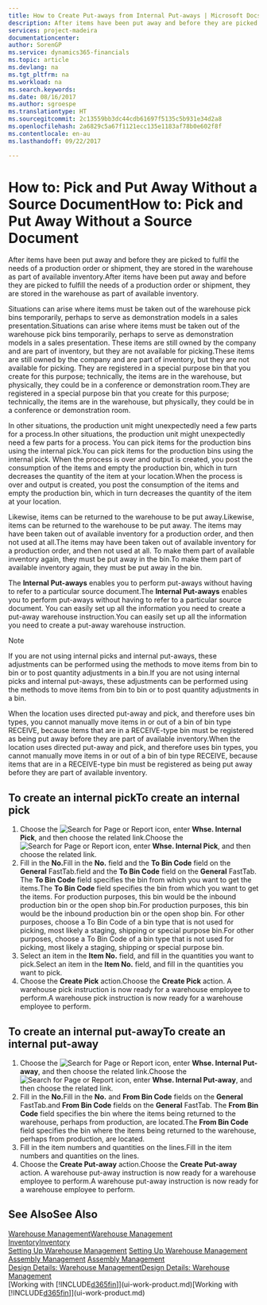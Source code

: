 ```yaml
---
title: How to Create Put-aways from Internal Put-aways | Microsoft Docs
description: After items have been put away and before they are picked to fulfil the needs of a production order or shipment, they are stored in the warehouse as part of available inventory.
services: project-madeira
documentationcenter: 
author: SorenGP
ms.service: dynamics365-financials
ms.topic: article
ms.devlang: na
ms.tgt_pltfrm: na
ms.workload: na
ms.search.keywords: 
ms.date: 08/16/2017
ms.author: sgroespe
ms.translationtype: HT
ms.sourcegitcommit: 2c13559bb3dc44cdb61697f5135c5b931e34d2a8
ms.openlocfilehash: 2a6829c5a67f1121ecc135e1183af78b0e602f8f
ms.contentlocale: en-au
ms.lasthandoff: 09/22/2017

---
```

# <a name="how-to-pick-and-put-away-without-a-source-document"></a><span data-ttu-id="38f4c-103">How to: Pick and Put Away Without a Source Document</span><span class="sxs-lookup"><span data-stu-id="38f4c-103">How to: Pick and Put Away Without a Source Document</span></span>
<span data-ttu-id="38f4c-104">After items have been put away and before they are picked to fulfil the needs of a production order or shipment, they are stored in the warehouse as part of available inventory.</span><span class="sxs-lookup"><span data-stu-id="38f4c-104">After items have been put away and before they are picked to fulfill the needs of a production order or shipment, they are stored in the warehouse as part of available inventory.</span></span>  

<span data-ttu-id="38f4c-105">Situations can arise where items must be taken out of the warehouse pick bins temporarily, perhaps to serve as demonstration models in a sales presentation.</span><span class="sxs-lookup"><span data-stu-id="38f4c-105">Situations can arise where items must be taken out of the warehouse pick bins temporarily, perhaps to serve as demonstration models in a sales presentation.</span></span> <span data-ttu-id="38f4c-106">These items are still owned by the company and are part of inventory, but they are not available for picking.</span><span class="sxs-lookup"><span data-stu-id="38f4c-106">These items are still owned by the company and are part of inventory, but they are not available for picking.</span></span> <span data-ttu-id="38f4c-107">They are registered in a special purpose bin that you create for this purpose; technically, the items are in the warehouse, but physically, they could be in a conference or demonstration room.</span><span class="sxs-lookup"><span data-stu-id="38f4c-107">They are registered in a special purpose bin that you create for this purpose; technically, the items are in the warehouse, but physically, they could be in a conference or demonstration room.</span></span>  

<span data-ttu-id="38f4c-108">In other situations, the production unit might unexpectedly need a few parts for a process.</span><span class="sxs-lookup"><span data-stu-id="38f4c-108">In other situations, the production unit might unexpectedly need a few parts for a process.</span></span> <span data-ttu-id="38f4c-109">You can pick items for the production bins using the internal pick.</span><span class="sxs-lookup"><span data-stu-id="38f4c-109">You can pick items for the production bins using the internal pick.</span></span> <span data-ttu-id="38f4c-110">When the process is over and output is created, you post the consumption of the items and empty the production bin, which in turn decreases the quantity of the item at your location.</span><span class="sxs-lookup"><span data-stu-id="38f4c-110">When the process is over and output is created, you post the consumption of the items and empty the production bin, which in turn decreases the quantity of the item at your location.</span></span>  

<span data-ttu-id="38f4c-111">Likewise, items can be returned to the warehouse to be put away.</span><span class="sxs-lookup"><span data-stu-id="38f4c-111">Likewise, items can be returned to the warehouse to be put away.</span></span> <span data-ttu-id="38f4c-112">The items may have been taken out of available inventory for a production order, and then not used at all.</span><span class="sxs-lookup"><span data-stu-id="38f4c-112">The items may have been taken out of available inventory for a production order, and then not used at all.</span></span> <span data-ttu-id="38f4c-113">To make them part of available inventory again, they must be put away in the bin.</span><span class="sxs-lookup"><span data-stu-id="38f4c-113">To make them part of available inventory again, they must be put away in the bin.</span></span>  

<span data-ttu-id="38f4c-114">The **Internal Put-aways** enables you to perform put-aways without having to refer to a particular source document.</span><span class="sxs-lookup"><span data-stu-id="38f4c-114">The **Internal Put-aways** enables you to perform put-aways without having to refer to a particular source document.</span></span> <span data-ttu-id="38f4c-115">You can easily set up all the information you need to create a put-away warehouse instruction.</span><span class="sxs-lookup"><span data-stu-id="38f4c-115">You can easily set up all the information you need to create a put-away warehouse instruction.</span></span>  

> [!NOTE]  
>  <span data-ttu-id="38f4c-116">If you are not using internal picks and internal put-aways, these adjustments can be performed using the methods to move items from bin to bin or to post quantity adjustments in a bin.</span><span class="sxs-lookup"><span data-stu-id="38f4c-116">If you are not using internal picks and internal put-aways, these adjustments can be performed using the methods to move items from bin to bin or to post quantity adjustments in a bin.</span></span>  
>   
>  <span data-ttu-id="38f4c-117">When the location uses directed put-away and pick, and therefore uses bin types, you cannot manually move items in or out of a bin of bin type RECEIVE, because items that are in a RECEIVE-type bin must be registered as being put away before they are part of available inventory.</span><span class="sxs-lookup"><span data-stu-id="38f4c-117">When the location uses directed put-away and pick, and therefore uses bin types, you cannot manually move items in or out of a bin of bin type RECEIVE, because items that are in a RECEIVE-type bin must be registered as being put away before they are part of available inventory.</span></span>  

## <a name="to-create-an-internal-pick"></a><span data-ttu-id="38f4c-118">To create an internal pick</span><span class="sxs-lookup"><span data-stu-id="38f4c-118">To create an internal pick</span></span>  
1.  <span data-ttu-id="38f4c-119">Choose the ![Search for Page or Report](media/ui-search/search_small.png "Search for Page or Report icon") icon, enter **Whse. Internal Pick**, and then choose the related link.</span><span class="sxs-lookup"><span data-stu-id="38f4c-119">Choose the ![Search for Page or Report](media/ui-search/search_small.png "Search for Page or Report icon") icon, enter **Whse. Internal Pick**, and then choose the related link.</span></span>  
2.  <span data-ttu-id="38f4c-120">Fill in the **No.**</span><span class="sxs-lookup"><span data-stu-id="38f4c-120">Fill in the **No.**</span></span> <span data-ttu-id="38f4c-121">field and the **To Bin Code** field on the **General** FastTab.</span><span class="sxs-lookup"><span data-stu-id="38f4c-121">field and the **To Bin Code** field on the **General** FastTab.</span></span> <span data-ttu-id="38f4c-122">The **To Bin Code** field specifies the bin from which you want to get the items.</span><span class="sxs-lookup"><span data-stu-id="38f4c-122">The **To Bin Code** field specifies the bin from which you want to get the items.</span></span> <span data-ttu-id="38f4c-123">For production purposes, this bin would be the inbound production bin or the open shop bin.</span><span class="sxs-lookup"><span data-stu-id="38f4c-123">For production purposes, this bin would be the inbound production bin or the open shop bin.</span></span> <span data-ttu-id="38f4c-124">For other purposes, choose a To Bin Code of a bin type that is not used for picking, most likely a staging, shipping or special purpose bin.</span><span class="sxs-lookup"><span data-stu-id="38f4c-124">For other purposes, choose a To Bin Code of a bin type that is not used for picking, most likely a staging, shipping or special purpose bin.</span></span>  
3.  <span data-ttu-id="38f4c-125">Select an item in the **Item No.** field, and fill in the quantities you want to pick.</span><span class="sxs-lookup"><span data-stu-id="38f4c-125">Select an item in the **Item No.** field, and fill in the quantities you want to pick.</span></span>  
4. <span data-ttu-id="38f4c-126">Choose the **Create Pick** action.</span><span class="sxs-lookup"><span data-stu-id="38f4c-126">Choose the **Create Pick** action.</span></span> <span data-ttu-id="38f4c-127">A warehouse pick instruction is now ready for a warehouse employee to perform.</span><span class="sxs-lookup"><span data-stu-id="38f4c-127">A warehouse pick instruction is now ready for a warehouse employee to perform.</span></span>  

## <a name="to-create-an-internal-put-away"></a><span data-ttu-id="38f4c-128">To create an internal put-away</span><span class="sxs-lookup"><span data-stu-id="38f4c-128">To create an internal put-away</span></span>  
1.  <span data-ttu-id="38f4c-129">Choose the ![Search for Page or Report](media/ui-search/search_small.png "Search for Page or Report icon") icon, enter **Whse. Internal Put-away**, and then choose the related link.</span><span class="sxs-lookup"><span data-stu-id="38f4c-129">Choose the ![Search for Page or Report](media/ui-search/search_small.png "Search for Page or Report icon") icon, enter **Whse. Internal Put-away**, and then choose the related link.</span></span>  
2.  <span data-ttu-id="38f4c-130">Fill in the **No.**</span><span class="sxs-lookup"><span data-stu-id="38f4c-130">Fill in the **No.**</span></span> <span data-ttu-id="38f4c-131">and **From Bin Code** fields on the **General** FastTab.</span><span class="sxs-lookup"><span data-stu-id="38f4c-131">and **From Bin Code** fields on the **General** FastTab.</span></span> <span data-ttu-id="38f4c-132">The **From Bin Code** field specifies the bin where the items being returned to the warehouse, perhaps from production, are located.</span><span class="sxs-lookup"><span data-stu-id="38f4c-132">The **From Bin Code** field specifies the bin where the items being returned to the warehouse, perhaps from production, are located.</span></span>  
3.  <span data-ttu-id="38f4c-133">Fill in the item numbers and quantities on the lines.</span><span class="sxs-lookup"><span data-stu-id="38f4c-133">Fill in the item numbers and quantities on the lines.</span></span>  
4.  <span data-ttu-id="38f4c-134">Choose the **Create Put-away** action.</span><span class="sxs-lookup"><span data-stu-id="38f4c-134">Choose the **Create Put-away** action.</span></span> <span data-ttu-id="38f4c-135">A warehouse put-away instruction is now ready for a warehouse employee to perform.</span><span class="sxs-lookup"><span data-stu-id="38f4c-135">A warehouse put-away instruction is now ready for a warehouse employee to perform.</span></span>  

## <a name="see-also"></a><span data-ttu-id="38f4c-136">See Also</span><span class="sxs-lookup"><span data-stu-id="38f4c-136">See Also</span></span>  
[<span data-ttu-id="38f4c-137">Warehouse Management</span><span class="sxs-lookup"><span data-stu-id="38f4c-137">Warehouse Management</span></span>](warehouse-manage-warehouse.md)  
[<span data-ttu-id="38f4c-138">Inventory</span><span class="sxs-lookup"><span data-stu-id="38f4c-138">Inventory</span></span>](inventory-manage-inventory.md)  
<span data-ttu-id="38f4c-139">[Setting Up Warehouse Management](warehouse-setup-warehouse.md)   </span><span class="sxs-lookup"><span data-stu-id="38f4c-139">[Setting Up Warehouse Management](warehouse-setup-warehouse.md)   </span></span>  
<span data-ttu-id="38f4c-140">[Assembly Management](assembly-assemble-items.md)  </span><span class="sxs-lookup"><span data-stu-id="38f4c-140">[Assembly Management](assembly-assemble-items.md)  </span></span>  
[<span data-ttu-id="38f4c-141">Design Details: Warehouse Management</span><span class="sxs-lookup"><span data-stu-id="38f4c-141">Design Details: Warehouse Management</span></span>](design-details-warehouse-management.md)  
<span data-ttu-id="38f4c-142">[Working with [!INCLUDE[d365fin](includes/d365fin_md.md)]](ui-work-product.md)</span><span class="sxs-lookup"><span data-stu-id="38f4c-142">[Working with [!INCLUDE[d365fin](includes/d365fin_md.md)]](ui-work-product.md)</span></span>

